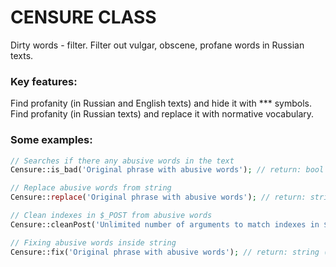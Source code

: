 # CENSURE CLASS
Dirty words - filter. Filter out vulgar, obscene, profane words in Russian texts.

### Key features:
Find profanity (in Russian and English texts) and hide it with *** symbols.
Find profanity (in Russian texts) and replace it with normative vocabulary.

### Some examples:
```php
// Searches if there any abusive words in the text
Censure::is_bad('Original phrase with abusive words'); // return: bool

// Replace abusive words from string
Censure::replace('Original phrase with abusive words'); // return: string (cleaned text)

// Clean indexes in $_POST from abusive words
Censure::cleanPost('Unlimited number of arguments to match indexes in $_POST to clean'); // return: void

// Fixing abusive words inside string
Censure::fix('Original phrase with abusive words'); // return: string (fixed text)
```

